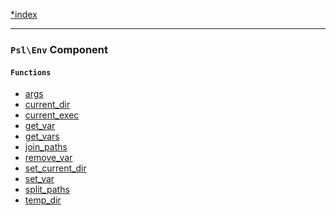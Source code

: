 <!--
    This markdown file was generated using `docs/documenter.php`.

    Any edits to it will likely be lost.
-->

[*index](./../README.md)

---

### `Psl\Env` Component

#### `Functions`

- [args](./../../src/Psl/Env/args.php#L12)
- [current_dir](./../../src/Psl/Env/current_dir.php#L16)
- [current_exec](./../../src/Psl/Env/current_exec.php#L18)
- [get_var](./../../src/Psl/Env/get_var.php#L18)
- [get_vars](./../../src/Psl/Env/get_vars.php#L14)
- [join_paths](./../../src/Psl/Env/join_paths.php#L16)
- [remove_var](./../../src/Psl/Env/remove_var.php#L18)
- [set_current_dir](./../../src/Psl/Env/set_current_dir.php#L16)
- [set_var](./../../src/Psl/Env/set_var.php#L19)
- [split_paths](./../../src/Psl/Env/split_paths.php#L16)
- [temp_dir](./../../src/Psl/Env/temp_dir.php#L20)


